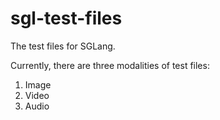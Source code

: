 # sgl-test-files
The test files for SGLang.

Currently, there are three modalities of test files:
1. Image
2. Video
3. Audio